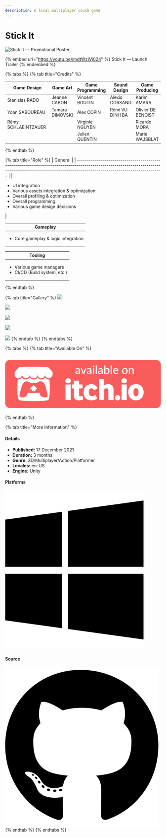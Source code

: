 ```yaml
---
description: A local multiplayer couch game
---
```


# Stick It

![Stick It — Promotional Poster](https://img.itch.zone/aW1nLzc2NTk1MzEucG5n/original/CDnJ3K.png)

{% embed url="https://youtu.be/imdtWzWj024" %}
Stick It — Launch Trailer
{% endembed %}

{% tabs %}
{% tab title="Credits" %}
<table><thead><tr><th width="251">Game Design</th><th>Game Art</th><th>Game Programming</th><th>Sound Design</th><th>Game Producing</th></tr></thead><tbody><tr><td>Stanislas RADO</td><td>Jeanne CABON</td><td>Vincent BOUTIN</td><td>Alexis CORSAND</td><td>Karim AMARA</td></tr><tr><td>Yoan SABOUREAU</td><td>Tamara DIMOVSKI</td><td>Alex COPIN</td><td>Rémi VU DINH BA</td><td>Olivier DE BENOIST</td></tr><tr><td>Rémy SCHLAEINTZAUER</td><td></td><td>Virginie NGUYEN</td><td></td><td>Ricardo MORA</td></tr><tr><td></td><td></td><td>Julien QUENTIN</td><td></td><td>Marie WAJSBLAT</td></tr></tbody></table>
{% endtab %}

{% tab title="Role" %}
| General                                                                                                                                                                                                 |
| ------------------------------------------------------------------------------------------------------------------------------------------------------------------------------------------------------- |
| <ul><li>UI integration</li><li>Various assets integration &#x26; optimization</li><li>Overall profiling &#x26; optimization</li><li>Overall programming</li><li>Various game design decisions</li></ul> |

| Gameplay                                                 |
| -------------------------------------------------------- |
| <ul><li>Core gameplay &#x26; logic integration</li></ul> |

| Tooling                                                                    |
| -------------------------------------------------------------------------- |
| <ul><li>Various game managers</li><li>CI/CD (Build system, etc.)</li></ul> |
{% endtab %}

{% tab title="Gallery" %}
![](https://img.itch.zone/aW1nLzc4MjcxOTMucG5n/original/EW%2FAvx.png)

![](https://img.itch.zone/aW1nLzc4MjY5NDIucG5n/original/xd7B1m.png)

![](https://img.itch.zone/aW1nLzc4Mjc0NTAucG5n/original/69JCNC.png)

![](https://img.itch.zone/aW1nLzc4MjcwMjkucG5n/original/Rsr6yX.png)

![](https://img.itch.zone/aW1nLzc4MjcyMTMucG5n/original/zageex.png)
{% endtab %}
{% endtabs %}

{% tabs %}
{% tab title="Available On" %}
## [​​<img src="../../.gitbook/assets/badge-color.png" alt="" data-size="line">​​](https://olivier-de-benoist.itch.io/stick-it)
{% endtab %}

{% tab title="More Information" %}
#### Details

* **Published:** 17 December 2021
* **Duration:** 3 months
* **Genre:** 3D/Multiplayer/Action/Platformer
* **Locales:** en-US
* **Engine:** Unity

#### Platforms <a href="#platforms" id="platforms"></a>

<img src="../../.gitbook/assets/windows-brands.png" alt="" data-size="line">

#### Source <a href="#source" id="source"></a>

<img src="../../.gitbook/assets/github-brands.png" alt="" data-size="line">
{% endtab %}
{% endtabs %}
